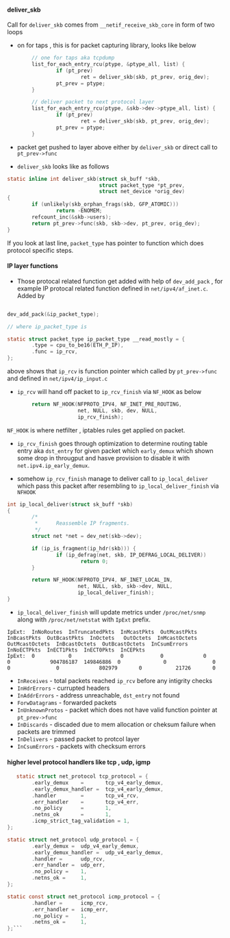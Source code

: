 
#### deliver_skb
Call for `deliver_skb` comes from `__netif_receive_skb_core` in form of two loops 
- on for taps , this is for packet capturing library, looks like below
```c
        // one for taps aka tcpdump
        list_for_each_entry_rcu(ptype, &ptype_all, list) {
                if (pt_prev)
                        ret = deliver_skb(skb, pt_prev, orig_dev);
                pt_prev = ptype;
        }

        // deliver packet to next protocol layer
        list_for_each_entry_rcu(ptype, &skb->dev->ptype_all, list) {
                if (pt_prev)
                        ret = deliver_skb(skb, pt_prev, orig_dev);
                pt_prev = ptype;
        }

```
- packet get pushed to layer above either by `deliver_skb` or direct call to `pt_prev->func`

- `deliver_skb` looks like as follows
```c
static inline int deliver_skb(struct sk_buff *skb,
                              struct packet_type *pt_prev,
                              struct net_device *orig_dev)
{
        if (unlikely(skb_orphan_frags(skb, GFP_ATOMIC)))
                return -ENOMEM;
        refcount_inc(&skb->users);
        return pt_prev->func(skb, skb->dev, pt_prev, orig_dev);
}
```
If you look at last line, `packet_type` has pointer to function which does protocol specific steps.


#### IP layer functions
- Those protocal related function get added with help of `dev_add_pack` , for example IP protocal related function defined in `net/ipv4/af_inet.c`. Added by

```c

dev_add_pack(&ip_packet_type);

// where ip_packet_type is

static struct packet_type ip_packet_type __read_mostly = {
        .type = cpu_to_be16(ETH_P_IP),
        .func = ip_rcv,
};

```
above shows that `ip_rcv` is function pointer which called by `pt_prev->func` and defined in `net/ipv4/ip_input.c`

- `ip_rcv` will hand off packet to `ip_rcv_finish` via `NF_HOOK` as below
```c
        return NF_HOOK(NFPROTO_IPV4, NF_INET_PRE_ROUTING,
                       net, NULL, skb, dev, NULL,
                       ip_rcv_finish);
```
`NF_HOOK` is where netfilter , iptables rules get applied on packet.

- `ip_rcv_finish` goes through optimization to determine routing table entry aka `dst_entry` for given packet which `early_demux` which shown some drop in througput and hasve provision to disable it with `net.ipv4.ip_early_demux`.

- somehow `ip_rcv_finish` manage to deliver call to `ip_local_deliver` which pass this packet after resembling to `ip_local_deliver_finish` via `NFHOOK`
```c
int ip_local_deliver(struct sk_buff *skb)
{
        /*
         *      Reassemble IP fragments.
         */
        struct net *net = dev_net(skb->dev);

        if (ip_is_fragment(ip_hdr(skb))) {
                if (ip_defrag(net, skb, IP_DEFRAG_LOCAL_DELIVER))
                        return 0;
        }

        return NF_HOOK(NFPROTO_IPV4, NF_INET_LOCAL_IN,
                       net, NULL, skb, skb->dev, NULL,
                       ip_local_deliver_finish);
}
```
- `ip_local_deliver_finish` will update metrics under `/proc/net/snmp` along with `/proc/net/netstat` with `IpExt` prefix.
```
IpExt:  InNoRoutes  InTruncatedPkts  InMcastPkts  OutMcastPkts  InBcastPkts  OutBcastPkts  InOctets   OutOctets  InMcastOctets  OutMcastOctets  InBcastOctets  OutBcastOctets  InCsumErrors  InNoECTPkts  InECT1Pkts  InECT0Pkts  InCEPkts
IpExt:  0           0                0            0             0            0             904786187  149846886  0              0               0              0               0             802979       0           21726       0
```

   - `InReceives` - total packets reached `ip_rcv` before any intigrity checks
   - `InHdrErrors` - currupted headers
   - `InAddrErrors` - address unreachable, `dst_entry` not found 
   - `ForwDatagrams` - forwarded packets
   - `InUnknownProtos` - packet which does not have valid function pointer at `pt_prev->func`
   - `InDiscards` - discaded due to mem allocation or cheksum failure when packets are trimmed
   - `InDelivers` - passed packet to protcol layer
   - `InCsumErrors` - packets with checksum errors
   
#### higher level protocol handlers like tcp , udp, igmp
   
```c
   static struct net_protocol tcp_protocol = {
        .early_demux    =       tcp_v4_early_demux,
        .early_demux_handler =  tcp_v4_early_demux,
        .handler        =       tcp_v4_rcv,
        .err_handler    =       tcp_v4_err,
        .no_policy      =       1,
        .netns_ok       =       1,
        .icmp_strict_tag_validation = 1,
};

static struct net_protocol udp_protocol = {
        .early_demux =  udp_v4_early_demux,
        .early_demux_handler =  udp_v4_early_demux,
        .handler =      udp_rcv,
        .err_handler =  udp_err,
        .no_policy =    1,
        .netns_ok =     1,
};

static const struct net_protocol icmp_protocol = {
        .handler =      icmp_rcv,
        .err_handler =  icmp_err,
        .no_policy =    1,
        .netns_ok =     1,
};```
